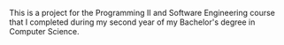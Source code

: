 This is a project for the Programming II and Software Engineering course that I completed during my second year of my Bachelor's degree in Computer Science.

